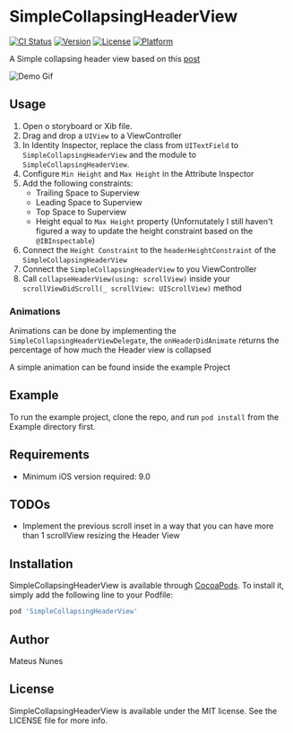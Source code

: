 # SimpleCollapsingHeaderView

[![CI Status](http://img.shields.io/travis/nixsm/SimpleCollapsingHeaderView.svg?style=flat)](https://travis-ci.org/nixsm/SimpleCollapsingHeaderView)
[![Version](https://img.shields.io/cocoapods/v/SimpleCollapsingHeaderView.svg?style=flat)](http://cocoapods.org/pods/SimpleCollapsingHeaderView)
[![License](https://img.shields.io/cocoapods/l/SimpleCollapsingHeaderView.svg?style=flat)](http://cocoapods.org/pods/SimpleCollapsingHeaderView)
[![Platform](https://img.shields.io/cocoapods/p/SimpleCollapsingHeaderView.svg?style=flat)](http://cocoapods.org/pods/SimpleCollapsingHeaderView)

A Simple collapsing header view based on this [post](https://michiganlabs.com/ios/development/2016/05/31/ios-animating-uitableview-header/)

![Demo Gif](example.gif)

## Usage

1. Open o storyboard or Xib file.
2. Drag and drop a `UIView` to a ViewController
3. In Identity Inspector, replace the class from `UITextField` to `SimpleCollapsingHeaderView` and the module to `SimpleCollapsingHeaderView`.
4. Configure `Min Height` and `Max Height` in the Attribute Inspector
5. Add the following constraints:
	- Trailing Space to Superview
	- Leading Space to Superview
	- Top Space to Superview
	- Height equal to `Max Height` property (Unfornutately I still haven't figured a way to update the height constraint based on the `@IBInspectable`)
6. Connect the `Height Constraint` to the `headerHeightConstraint` of the `SimpleCollapsingHeaderView`
7. Connect the `SimpleCollapsingHeaderView` to you ViewController
8. Call `collapseHeaderView(using: scrollView)` inside your `scrollViewDidScroll(_ scrollView: UIScrollView)` method

### Animations

Animations can be done by implementing the `SimpleCollapsingHeaderViewDelegate`, the `onHeaderDidAnimate` returns the percentage of how much the Header view is collapsed

A simple animation can be found inside the example Project

## Example

To run the example project, clone the repo, and run `pod install` from the Example directory first.

## Requirements

- Minimum iOS version required: 9.0

## TODOs

- Implement the previous scroll inset in a way that you can have more than 1 scrollView resizing the Header View

## Installation

SimpleCollapsingHeaderView is available through [CocoaPods](http://cocoapods.org). To install
it, simply add the following line to your Podfile:

```ruby
pod 'SimpleCollapsingHeaderView'
```

## Author

Mateus Nunes

## License

SimpleCollapsingHeaderView is available under the MIT license. See the LICENSE file for more info.
 
